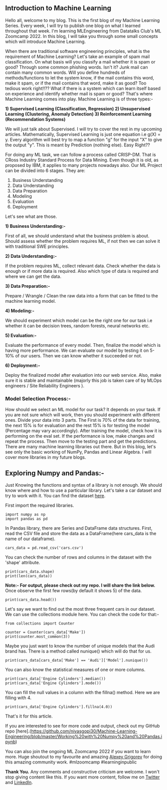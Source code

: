 ## Introduction to Machine Learning

Hello all, welcome to my blog. This is the first blog of my Machine Learning Series. Every week, I will try to publish one blog on what I learned throughout that week. I'm learning MLEngineering from Datatalks Club's ML Zoomcamp 2022. In this blog, I will take you through some small concepts which will introduce Machine Learning.

When there are traditional software engineering principles, what is the requirement of Machine Learning? Let's take an example of spam mail classification. On what basis will you classify a mail whether it is spam or good? Through some common phishing words. Isn't it? Junk mail can contain many common words. Will you define hundreds of methods/functions to let the system know, if the mail contains this word, make it spam, or if the mail contains that word, make it as good? Too tedious work right!!?? What if there is a system which can learn itself based on experience and identify whether mail is spam or good? That's where Machine Learning comes into play. Machine Learning is of three types:-

**1) Supervised Learning (Classification, Regression)
2) Unsupervised Learning (Clustering, Anomaly Detection)
3) Reinforcement Learning (Recommendation Systems)**

We will just talk about Supervised. I will try to cover the rest in my upcoming articles. Mathematically, Supervised Learning is just one equation i.e g(X) = y. Every algorithm will best try to map a function "g" for the input "X" to give the output "y". This is meant by Prediction (nothing else). Easy Right??

For doing any ML task, we can follow a process called CRISP-DM. That is CRoss Industry Standard Process for Data Mining. Even though it is old, as proposed by IBM, it applies to many projects nowadays also. Our ML Project can be divided into 6 stages. They are:

1) Business Understanding
2) Data Understanding
3) Data Preparation
4) Modeling
5) Evaluation
6) Deployment

Let's see what are those.

**1) Business Understanding:-**

First of all, we should understand what the business problem is about. Should assess whether the problem requires ML, if not then we can solve it with traditional SWE principles.

**2) Data Understanding:-**

If the problem requires ML, collect relevant data. Check whether the data is enough or if more data is required. Also which type of data is required and where we can get the data.

**3) Data Preparation:-**

Prepare / Wrangle / Clean the raw data into a form that can be fitted to the machine learning model.

**4) Modeling:-**

We should experiment which model can be the right one for our task i.e whether it can be decision trees, random forests, neural networks etc.

**5) Evaluation:-**

Evaluate the performance of every model. Then, finalize the model which is having more performance. We can evaluate our model by testing it on 5-10% of our users. Then we can know whether it succeeded or not.

**6) Deployment:-**

Deploy the finalized model after evaluation into our web service. Also, make sure it is stable and maintainable (majorly this job is taken care of by MLOps engineers / Site Reliability Engineers ).

### Model Selection Process:-

How should we select an ML model for our task? It depends on your task. If you are not sure which will work, then you should experiment with different ones. Divide your data into 3 parts. The First is 70% of the data for training, the next 15% is for evaluation and the rest 15% is for testing the model (Percentage may vary accordingly). After training the model, check how it is performing on the eval set. If the performance is low, make changes and repeat the process. Then move to the testing part and get the predictions. There are many machine learning libraries out there. But in this blog, let's see only the basic working of NumPy, Pandas and Linear Algebra. I will cover more libraries in my future blogs.

## Exploring Numpy and Pandas:-

Just Knowing the functions and syntax of a library is not enough. We should know where and how to use a particular library. Let's take a car dataset and try to work with it. You can find the dataset [here](https://github.com/nivasgopi30/Machine-Learning-Engineering/blob/master/cars.csv).

First import the required libraries.
```
import numpy as np
import pandas as pd
``` 

In Pandas library, there are Series and DataFrame data structures. First, read the CSV file and store the data as a DataFrame(here cars_data is the name of our dataframe).

```
cars_data = pd.read_csv('cars.csv')
``` 

You can check the number of rows and columns in the dataset with the 'shape' attribute.

```
print(cars_data.shape)
print(len(cars_data))
``` 
**Note:- For output, please check out my repo. I will share the link below.**
Once observe the first few rows(by default it shows 5) of the data.

```
print(cars_data.head())
``` 

Let's say we want to find out the most three frequent cars in our dataset. We can use the collections module here. You can check the code for that:-

```
from collections import Counter

counter = Counter(cars_data['Make'])
print(counter.most_common(3))
``` 
Maybe you just want to know the number of unique models that the Audi brand has. There is a method called nunique() which will do that for us.

```
print(cars_data[cars_data['Make'] == 'Audi']['Model'].nunique())
``` 
You can also know the statistical measures of one or more columns.

```
print(cars_data['Engine Cylinders'].median())
print(cars_data['Engine Cylinders'].mode())
``` 
You can fill the null values in a column with the fillna() method. Here we are filling with 4.

```
print(cars_data['Engine Cylinders'].fillna(4.0))
``` 
That's it for this article.

If you are interested to see for more code and output, check out my GitHub repo [here].(https://github.com/nivasgopi30/Machine-Learning-Engineering/blob/master/Working%20with%20Numpy%20and%20Pandas.ipynb)

You can also join the ongoing ML Zoomcamp 2022 if you want to learn more. Huge shoutout to my favourite and amazing [Alexey Grigorev](https://twitter.com/Al_Grigor) for doing this amazing community work. #mlzoomcamp #learninginpublic

**Thank You.** Any comments and constructive criticism are welcome. I won't stop giving content like this. If you want more content, follow me on [Twitter](https://twitter.com/nivasgopi30) and [LinkedIn](https://www.linkedin.com/in/nivas-gopi-marella-4a6785208/).

